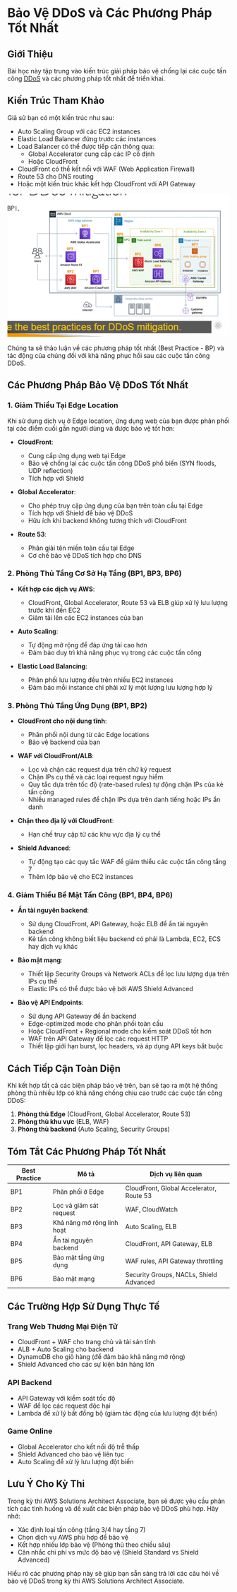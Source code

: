 # Bảo Vệ DDoS và Các Phương Pháp Tốt Nhất

## Giới Thiệu

Bài học này tập trung vào kiến trúc giải pháp bảo vệ chống lại các cuộc tấn công [DDoS](./security-concepts/ddos-attacks.md) và các phương pháp tốt nhất để triển khai.

## Kiến Trúc Tham Khảo

Giả sử bạn có một kiến trúc như sau:

- Auto Scaling Group với các EC2 instances
- Elastic Load Balancer đứng trước các instances
- Load Balancer có thể được tiếp cận thông qua:
  - Global Accelerator cung cấp các IP cố định
  - Hoặc CloudFront
- CloudFront có thể kết nối với WAF (Web Application Firewall)
- Route 53 cho DNS routing
- Hoặc một kiến trúc khác kết hợp CloudFront với API Gateway

![1746174449605](image/DDoS-best-practice/1746174449605.png)

Chúng ta sẽ thảo luận về các phương pháp tốt nhất (Best Practice - BP) và tác động của chúng đối với khả năng phục hồi sau các cuộc tấn công DDoS.

## Các Phương Pháp Bảo Vệ DDoS Tốt Nhất

### 1. Giảm Thiểu Tại Edge Location

Khi sử dụng dịch vụ ở Edge location, ứng dụng web của bạn được phân phối tại các điểm cuối gần người dùng và được bảo vệ tốt hơn:

- **CloudFront**:

  - Cung cấp ứng dụng web tại Edge
  - Bảo vệ chống lại các cuộc tấn công DDoS phổ biến (SYN floods, UDP reflection)
  - Tích hợp với Shield

- **Global Accelerator**:

  - Cho phép truy cập ứng dụng của bạn trên toàn cầu tại Edge
  - Tích hợp với Shield để bảo vệ DDoS
  - Hữu ích khi backend không tương thích với CloudFront

- **Route 53**:

  - Phân giải tên miền toàn cầu tại Edge
  - Cơ chế bảo vệ DDoS tích hợp cho DNS

### 2. Phòng Thủ Tầng Cơ Sở Hạ Tầng (BP1, BP3, BP6)

- **Kết hợp các dịch vụ AWS**:

  - CloudFront, Global Accelerator, Route 53 và ELB giúp xử lý lưu lượng trước khi đến EC2
  - Giảm tải lên các EC2 instances của bạn

- **Auto Scaling**:

  - Tự động mở rộng để đáp ứng tải cao hơn
  - Đảm bảo duy trì khả năng phục vụ trong các cuộc tấn công

- **Elastic Load Balancing**:

  - Phân phối lưu lượng đều trên nhiều EC2 instances
  - Đảm bảo mỗi instance chỉ phải xử lý một lượng lưu lượng hợp lý

### 3. Phòng Thủ Tầng Ứng Dụng (BP1, BP2)

- **CloudFront cho nội dung tĩnh**:

  - Phân phối nội dung từ các Edge locations
  - Bảo vệ backend của bạn

- **WAF với CloudFront/ALB**:

  - Lọc và chặn các request dựa trên chữ ký request
  - Chặn IPs cụ thể và các loại request nguy hiểm
  - Quy tắc dựa trên tốc độ (rate-based rules) tự động chặn IPs của kẻ tấn công
  - Nhiều managed rules để chặn IPs dựa trên danh tiếng hoặc IPs ẩn danh

- **Chặn theo địa lý với CloudFront**:

  - Hạn chế truy cập từ các khu vực địa lý cụ thể

- **Shield Advanced**:

  - Tự động tạo các quy tắc WAF để giảm thiểu các cuộc tấn công tầng 7
  - Thêm lớp bảo vệ cho EC2 instances

### 4. Giảm Thiểu Bề Mặt Tấn Công (BP1, BP4, BP6)

- **Ẩn tài nguyên backend**:

  - Sử dụng CloudFront, API Gateway, hoặc ELB để ẩn tài nguyên backend
  - Kẻ tấn công không biết liệu backend có phải là Lambda, EC2, ECS hay dịch vụ khác

- **Bảo mật mạng**:

  - Thiết lập Security Groups và Network ACLs để lọc lưu lượng dựa trên IPs cụ thể
  - Elastic IPs có thể được bảo vệ bởi AWS Shield Advanced

- **Bảo vệ API Endpoints**:

  - Sử dụng API Gateway để ẩn backend
  - Edge-optimized mode cho phân phối toàn cầu
  - Hoặc CloudFront + Regional mode cho kiểm soát DDoS tốt hơn
  - WAF trên API Gateway để lọc các request HTTP
  - Thiết lập giới hạn burst, lọc headers, và áp dụng API keys bắt buộc

## Cách Tiếp Cận Toàn Diện

Khi kết hợp tất cả các biện pháp bảo vệ trên, bạn sẽ tạo ra một hệ thống phòng thủ nhiều lớp có khả năng chống chịu cao trước các cuộc tấn công DDoS:

1. **Phòng thủ Edge** (CloudFront, Global Accelerator, Route 53)
2. **Phòng thủ khu vực** (ELB, WAF)
3. **Phòng thủ backend** (Auto Scaling, Security Groups)

## Tóm Tắt Các Phương Pháp Tốt Nhất

| Best Practice | Mô tả                      | Dịch vụ liên quan                        |
| ------------- | -------------------------- | ---------------------------------------- |
| BP1           | Phân phối ở Edge           | CloudFront, Global Accelerator, Route 53 |
| BP2           | Lọc và giám sát request    | WAF, CloudWatch                          |
| BP3           | Khả năng mở rộng linh hoạt | Auto Scaling, ELB                        |
| BP4           | Ẩn tài nguyên backend      | CloudFront, API Gateway, ELB             |
| BP5           | Bảo mật tầng ứng dụng      | WAF rules, API Gateway throttling        |
| BP6           | Bảo mật mạng               | Security Groups, NACLs, Shield Advanced  |

## Các Trường Hợp Sử Dụng Thực Tế

### Trang Web Thương Mại Điện Tử

- CloudFront + WAF cho trang chủ và tài sản tĩnh
- ALB + Auto Scaling cho backend
- DynamoDB cho giỏ hàng (để đảm bảo khả năng mở rộng)
- Shield Advanced cho các sự kiện bán hàng lớn

### API Backend

- API Gateway với kiểm soát tốc độ
- WAF để lọc các request độc hại
- Lambda để xử lý bất đồng bộ (giảm tác động của lưu lượng đột biến)

### Game Online

- Global Accelerator cho kết nối độ trễ thấp
- Shield Advanced cho bảo vệ liên tục
- Auto Scaling để xử lý lưu lượng đột biến

## Lưu Ý Cho Kỳ Thi

Trong kỳ thi AWS Solutions Architect Associate, bạn sẽ được yêu cầu phân tích các tình huống và đề xuất các biện pháp bảo vệ DDoS phù hợp. Hãy nhớ:

- Xác định loại tấn công (tầng 3/4 hay tầng 7)
- Chọn dịch vụ AWS phù hợp để bảo vệ
- Kết hợp nhiều lớp bảo vệ (Phòng thủ theo chiều sâu)
- Cân nhắc chi phí vs mức độ bảo vệ (Shield Standard vs Shield Advanced)

Hiểu rõ các phương pháp này sẽ giúp bạn sẵn sàng trả lời các câu hỏi về bảo vệ DDoS trong kỳ thi AWS Solutions Architect Associate.
